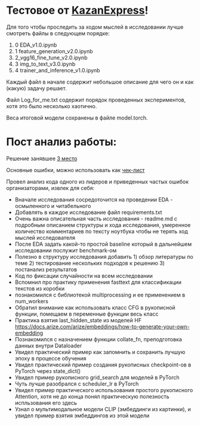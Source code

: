 # Тестовое от [KazanExpress](https://kazanexpress.ru/)!

Для того чтобы проследить за ходом мыслей в исследовании лучше смотреть файлы в следующем порядке:

1. 0 EDA_v1.0.ipynb
2. 1 feature_generation_v2.0.ipynb
3. 2_vgg16_fine_tune_v2.0.ipynb
4. 3 img_to_text_v3.0.ipynb
5. 4 trainer_and_inference_v1.0.ipynb

Каждый файл в начале содержит небольшое описание для чего он и как (какую) задачу решает.

Файл Log_for_me.txt содержит порядок проведенных экспериментов, хотя это было несколько хаотично.

Веса итоговой модели сохранены в файле model.torch.


# Пост анализ работы:

Решение занявшее [3 место](https://github.com/PolushinM/Marketplace_product_classification)

Основные ошибки, можно использовать как [чек-лист](https://www.notion.so/03864a1cbf0847c3b4b20a16f44ce98f?pvs=4)

Провел анализ кода одного из лидеров и приведенных частых ошибок организаторами, извлек для себя:
- Вначале исследования сосредоточится на проведении EDA - осмыленного и читабельного
- Добавлять в каждое исследование файл requirements.txt
- Очень важна описательная часть исследования - readme.md с подробным описанием структуры и хода исследования, умеренное количество комментариев по тексту ноутбука чтобы не терять ход мыслей исследователя
- После EDA задать какой-то простой baseline который в дальнейшем исследовании послужит benchmark-ом
- Полезно в структуру исследования добавить 1) обзор литературы по теме 2) тестирование нескольких подходов к решению 3) постанализ результатов
- Код по фиксации случайности на всем исследовании
- Вспомнил про практику применения fasttext для классификации текстов из коробки
- познакомился с библиотекой multiprocessing и ее применением в num_workers
- Обратил внимание как использовать класс CFG в рукописной функции, помещаем в переменные функции весь класс
- Практика взятия last_hidden_state из моделей HF https://docs.arize.com/arize/embeddings/how-to-generate-your-own-embedding
- Познакомился с назначением функции collate_fn, преподготовка данных внутри Dataloader
- Увидел практический пример как запомнить и сохранить лучшую эпоху в процессе обучения
- Увидел практический пример создания рукописных checkpoint-ов в PyTorch через state_dict()
- Увидел пример рукописного grid_search для моделей в PyTorch
- Чуть лучше разобрался с scheduler_lr в PyTorch
- Увидел пример практического использования простого рукописного Attention, хотя не до конца понял практическую полезность испльзования его здесь
- Узнал о мультимодальное модели CLIP (эмбеддинги из картинки), и увидел пример взятия эмбеддингов из этой модели
